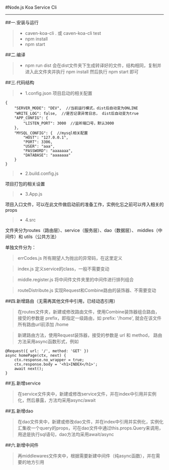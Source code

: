 #Node.js Koa Service Cli

------
##一.安装与运行
> * caven-koa-cli . 或 caven-koa-cli test
> * npm install
> * npm start

##二.编译
> * npm run dist
会在dist文件夹下生成转译好的文件，结构相同，复制并进入此文件夹并执行 npm install 然后执行 npm start 即可

##三.代码结构
> * 1.config.json
项目启动的相关配置

    {
        "SERVER_MODE": "DEV",  //当前运行模式，dist后自动变为ONLINE
        "WRITE_LOG": false,  //是否记录异常日志， dist后自动变为true
        "APP_CONFIG": {
            "LISTEN_PORT": 3000  //监听端口号，默认3000
        },
        "MYSQL_CONFIG": {  //mysql相关配置
            "HOST": "127.0.0.1",
            "PORT": 3306,
            "USER": "aaa",
            "PASSWORD": "aaaaaaa",
            "DATABASE": "aaaaaaa"
        }
    }
        

> * 2.build.config.js 

项目打包的相关设置

> * 3.App.js

项目入口文件，可以在此文件做启动前的准备工作，实例化忘之前可以传入相关的props

> * 4.src

文件夹分为routes（路由层）、service（服务层）、dao（数据层）、 middles（中间件）和 utils（公共方法）

单独文件分为：
>errCodes.js 所有期望人为抛出的异常码，在这里定义

>index.js 定义service的class，一般不需要变动

>middle.register.js 将中间件文件夹里的中间件进行排列组合

>routeDistribute.js 实现Request和Combine路由的装饰器、不需要变动


##四.新增路由（无需再其他文件中引用，已经动态引用）

>在routes文件夹，新建或修改路由文件，使用Combine装饰器组合路由，接受的参数是 prefix，即指定一级路由，如 prefix: '/home', 就会在该文件所有路由url前添加 /home

>新建路由方法，使用Request装饰器，接受的参数是 url 和 method， 路由方法采用async函数形式，例如

    @Request({ url: '/', method: 'GET' })
    async homePage(ctx, next) {
        ctx.response.no_wrapper = true;
        ctx.response.body = '<h1>INDEX</h1>';
        await next();
    }
    
##五.新增service

>在service文件夹中，新建或修改service文件，并在index中引用并实例化，然后暴露，方法均采用async/await

##五.新增dao

>在dao文件夹中，新建或修改dao文件，并在index中引用并实例化，实例化汇集收一个query的props，可在dao文件中通过this.props.Query来调用，用途是执行sql语句，dao方法均采用await/async

##六.新增中间件

>再middlewares文件夹中，根据需要新建中间件（纯async函数），并在需要的地方引用
